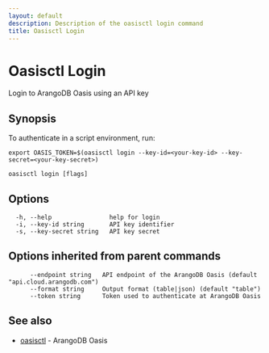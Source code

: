 ```yaml
---
layout: default
description: Description of the oasisctl login command
title: Oasisctl Login
---
```

# Oasisctl Login

Login to ArangoDB Oasis using an API key

## Synopsis

To authenticate in a script environment, run:
	
	export OASIS_TOKEN=$(oasisctl login --key-id=<your-key-id> --key-secret=<your-key-secret>)


```
oasisctl login [flags]
```

## Options

```
  -h, --help                help for login
  -i, --key-id string       API key identifier
  -s, --key-secret string   API key secret
```

## Options inherited from parent commands

```
      --endpoint string   API endpoint of the ArangoDB Oasis (default "api.cloud.arangodb.com")
      --format string     Output format (table|json) (default "table")
      --token string      Token used to authenticate at ArangoDB Oasis
```

## See also

* [oasisctl](oasisctl.md)	 - ArangoDB Oasis

